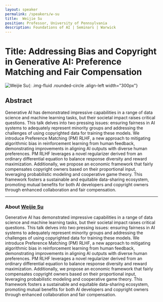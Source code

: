 ```yaml
---
layout: speaker
permalink: /speakers/w-su
title:  Weijie Su
position: Professor, University of Pennsylvania
description: Foundations of AI | Seminars | Warwick
---
```


# Title: Addressing Bias and Copyright in Generative AI: Preference Matching and Fair Compensation

![Weijie Su](/assets/img/WeijieSu.jpg){: .img-fluid .rounded-circle .align-left width="300px"}

## Abstract

Generative AI has demonstrated impressive capabilities in a range of data science and machine learning tasks, but their societal impact raises critical questions. This talk delves into two pressing issues: ensuring fairness in AI systems to adequately represent minority groups and addressing the challenges of using copyrighted data for training these models. We introduce Preference Matching (PM) RLHF, a new approach to mitigating algorithmic bias in reinforcement learning from human feedback, demonstrating improvements in aligning AI outputs with diverse human preferences. PM RLHF leverages a novel regularizer derived from an ordinary differential equation to balance response diversity and reward maximization. Additionally, we propose an economic framework that fairly compensates copyright owners based on their proportional input, leveraging probabilistic modeling and cooperative game theory. This framework fosters a sustainable and equitable data-sharing ecosystem, promoting mutual benefits for both AI developers and copyright owners through enhanced collaboration and fair compensation.

---

### About [Weijie Su](http://stat.wharton.upenn.edu/~suw/)

Generative AI has demonstrated impressive capabilities in a range of data science and machine learning tasks, but their societal impact raises critical questions. This talk delves into two pressing issues: ensuring fairness in AI systems to adequately represent minority groups and addressing the challenges of using copyrighted data for training these models. We introduce Preference Matching (PM) RLHF, a new approach to mitigating algorithmic bias in reinforcement learning from human feedback, demonstrating improvements in aligning AI outputs with diverse human preferences. PM RLHF leverages a novel regularizer derived from an ordinary differential equation to balance response diversity and reward maximization. Additionally, we propose an economic framework that fairly compensates copyright owners based on their proportional input, leveraging probabilistic modeling and cooperative game theory. This framework fosters a sustainable and equitable data-sharing ecosystem, promoting mutual benefits for both AI developers and copyright owners through enhanced collaboration and fair compensation.
